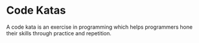# Code Katas
A code kata is an exercise in programming which helps programmers hone their skills through practice and repetition.
